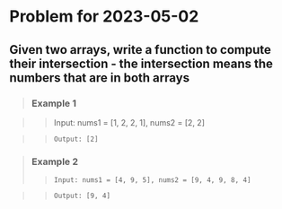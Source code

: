 # Problem for 2023-05-02

## Given two arrays, write a function to compute their intersection - the intersection means the numbers that are in both arrays

> ### Example 1

> > Input: nums1 = [1, 2, 2, 1], nums2 = [2, 2]

> > `Output: [2]`

> ### Example 2
>
> > `Input: nums1 = [4, 9, 5], nums2 = [9, 4, 9, 8, 4]`

> > `Output: [9, 4]`
